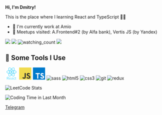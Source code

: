 **Hi, I'm Dmitry!**

This is the place where I learning React and TypeScript 👨‍💻

- 🌱 I'm currently work at Amio
- 👥 Meetups visited: A.Frontend#2 (by Alfa bank), Vertis JS (by Yandex)

![](https://wakapi.dev/api/badge/losevo/losevo/interval:30_days?label=last%2030d)
![](https://img.shields.io/endpoint?url=https://wakapi.dev/api/compat/shields/v1/losevo/interval:all_time&label=Code%20time&color=blue)
<img src="https://komarev.com/ghpvc/?username=losevo&color=brightgreen" alt="watching_count" />
![](https://www.codewars.com/users/losevo/badges/micro)

<h2>🚀 Some Tools I Use</h2>
<p align="left">

<img src="https://raw.githubusercontent.com/devicons/devicon/master/icons/react/react-original-wordmark.svg" alt="react" width="40" height="40" />
<img src="https://raw.githubusercontent.com/devicons/devicon/master/icons/javascript/javascript-original.svg" alt="javascript" width="40" height="40" />
<img src="https://raw.githubusercontent.com/devicons/devicon/master/icons/typescript/typescript-original.svg" alt="typescript" width="40" height="40" />
<img src="https://cdn.jsdelivr.net/gh/devicons/devicon@latest/icons/sass/sass-original.svg" alt="sass" width="40" height="40" />          
<img src="https://cdn.jsdelivr.net/gh/devicons/devicon/icons/html5/html5-original.svg" alt="html5" width="40" height="40" />
<img src="https://cdn.jsdelivr.net/gh/devicons/devicon/icons/css3/css3-original.svg" alt="css3" width="40" height="40" />
<img src="https://cdn.jsdelivr.net/gh/devicons/devicon/icons/git/git-original.svg" alt="git" width="40" height="40" />
<img src="https://cdn.jsdelivr.net/gh/devicons/devicon@latest/icons/redux/redux-original.svg" alt="redux" width="40" height="40" />

![LeetCode Stats](https://leetcard.jacoblin.cool/losevo?theme=nord&font=Ubuntu&ext=heatmap)

![Coding Time in Last Month](https://github-readme-stats.vercel.app/api/wakatime?username=losevo&api_domain=wakapi.dev&bg_color=1A202C&title_color=2F855A&icon_color=2F855A&text_color=ffffff&custom_title=Coding%20Time&layout=compact)

[Telegram](https://t.me/davarenya)

